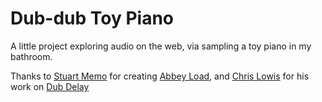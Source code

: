 Dub-dub Toy Piano
=========

A little project exploring audio on the web, via sampling a toy piano in my bathroom.

Thanks to <a href="https://twitter.com/stuartmemo">Stuart Memo</a> for creating <a href="http://stuartmemo.com/abbey-load/">Abbey Load</a>, and <a href="https://twitter.com/chrislowis">Chris Lowis</a> for his work on <a href="http://blog.chrislowis.co.uk/2014/07/23/dub-delay-web-audio-api.html">Dub Delay</a>
